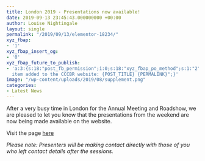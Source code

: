 ```yaml
---
title: London 2019 - Presentations now available!
date: 2019-09-13 23:45:43.000000000 +00:00
author: Louise Nightingale
layout: single
permalink: "/2019/09/13/elementor-18234/"
xyz_fbap:
- '1'
xyz_fbap_insert_og:
- '0'
xyz_fbap_future_to_publish:
- 'a:3:{s:18:"post_fb_permission";i:0;s:18:"xyz_fbap_po_method";s:1:"2";s:16:"xyz_fbap_message";s:62:"News
  item added to the CCCBR website: {POST_TITLE} {PERMALINK}";}'
image: "/wp-content/uploads/2019/08/supplement.png"
categories:
- Latest News
---
```

After a very busy time in London for the Annual Meeting and Roadshow, we are pleased to let you know that the presentations from the weekend are now being made available on the website. 

Visit the page [here](/about/annual-meetings/2019-meeting/materials/)

_Please note: Presenters will be making contact directly with those of you who left contact details after the sessions._
